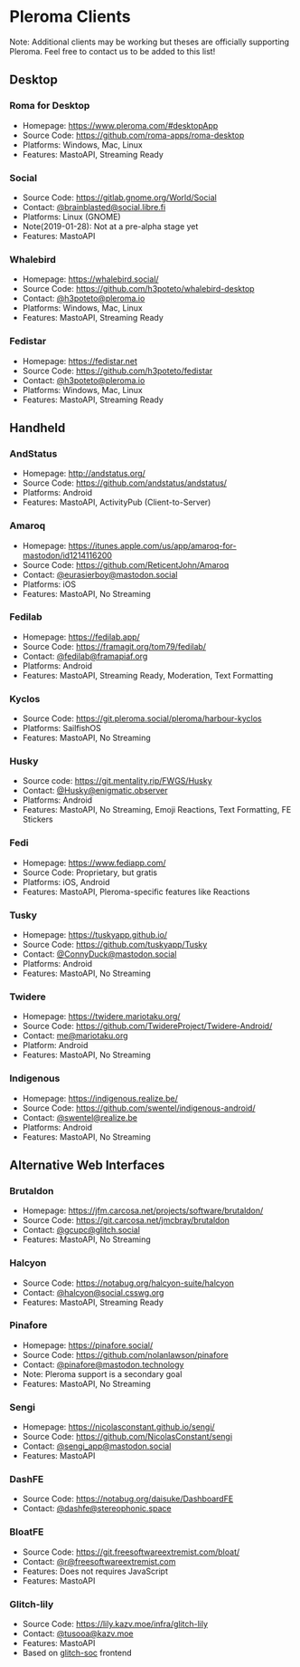 # Pleroma Clients
Note: Additional clients may be working but theses are officially supporting Pleroma.
Feel free to contact us to be added to this list!

## Desktop
### Roma for Desktop
- Homepage: <https://www.pleroma.com/#desktopApp>
- Source Code: <https://github.com/roma-apps/roma-desktop>
- Platforms: Windows, Mac, Linux
- Features: MastoAPI, Streaming Ready

### Social
- Source Code: <https://gitlab.gnome.org/World/Social>
- Contact: [@brainblasted@social.libre.fi](https://social.libre.fi/users/brainblasted)
- Platforms: Linux (GNOME)
- Note(2019-01-28): Not at a pre-alpha stage yet
- Features: MastoAPI

### Whalebird
- Homepage: <https://whalebird.social/>
- Source Code: <https://github.com/h3poteto/whalebird-desktop>
- Contact: [@h3poteto@pleroma.io](https://pleroma.io/users/h3poteto)
- Platforms: Windows, Mac, Linux
- Features: MastoAPI, Streaming Ready

### Fedistar
- Homepage: <https://fedistar.net>
- Source Code: <https://github.com/h3poteto/fedistar>
- Contact: [@h3poteto@pleroma.io](https://pleroma.io/users/h3poteto)
- Platforms: Windows, Mac, Linux
- Features: MastoAPI, Streaming Ready

## Handheld
### AndStatus
- Homepage: <http://andstatus.org/>
- Source Code: <https://github.com/andstatus/andstatus/>
- Platforms: Android
- Features: MastoAPI, ActivityPub (Client-to-Server)

### Amaroq
- Homepage: <https://itunes.apple.com/us/app/amaroq-for-mastodon/id1214116200>
- Source Code: <https://github.com/ReticentJohn/Amaroq>
- Contact: [@eurasierboy@mastodon.social](https://mastodon.social/users/eurasierboy)
- Platforms: iOS
- Features: MastoAPI, No Streaming

### Fedilab
- Homepage: <https://fedilab.app/>
- Source Code: <https://framagit.org/tom79/fedilab/>
- Contact: [@fedilab@framapiaf.org](https://framapiaf.org/users/fedilab)
- Platforms: Android
- Features: MastoAPI, Streaming Ready, Moderation, Text Formatting

### Kyclos
- Source Code: <https://git.pleroma.social/pleroma/harbour-kyclos>
- Platforms: SailfishOS
- Features: MastoAPI, No Streaming

### Husky
- Source code: <https://git.mentality.rip/FWGS/Husky>
- Contact: [@Husky@enigmatic.observer](https://enigmatic.observer/users/Husky)
- Platforms: Android
- Features: MastoAPI, No Streaming, Emoji Reactions, Text Formatting, FE Stickers

### Fedi
- Homepage: <https://www.fediapp.com/>
- Source Code: Proprietary, but gratis
- Platforms: iOS, Android
- Features: MastoAPI, Pleroma-specific features like Reactions

### Tusky
- Homepage: <https://tuskyapp.github.io/>
- Source Code: <https://github.com/tuskyapp/Tusky>
- Contact: [@ConnyDuck@mastodon.social](https://mastodon.social/users/ConnyDuck)
- Platforms: Android
- Features: MastoAPI, No Streaming

### Twidere
- Homepage: <https://twidere.mariotaku.org/>
- Source Code: <https://github.com/TwidereProject/Twidere-Android/>
- Contact: <me@mariotaku.org>
- Platform: Android
- Features: MastoAPI, No Streaming

### Indigenous
- Homepage: <https://indigenous.realize.be/>
- Source Code: <https://github.com/swentel/indigenous-android/>
- Contact: [@swentel@realize.be](https://realize.be)
- Platforms: Android
- Features: MastoAPI, No Streaming

## Alternative Web Interfaces
### Brutaldon
- Homepage: <https://jfm.carcosa.net/projects/software/brutaldon/>
- Source Code: <https://git.carcosa.net/jmcbray/brutaldon>
- Contact: [@gcupc@glitch.social](https://glitch.social/users/gcupc)
- Features: MastoAPI, No Streaming

### Halcyon
- Source Code: <https://notabug.org/halcyon-suite/halcyon>
- Contact: [@halcyon@social.csswg.org](https://social.csswg.org/users/halcyon)
- Features: MastoAPI, Streaming Ready

### Pinafore
- Homepage: <https://pinafore.social/>
- Source Code: <https://github.com/nolanlawson/pinafore>
- Contact: [@pinafore@mastodon.technology](https://mastodon.technology/users/pinafore)
- Note: Pleroma support is a secondary goal
- Features: MastoAPI, No Streaming

### Sengi
- Homepage: <https://nicolasconstant.github.io/sengi/>
- Source Code: <https://github.com/NicolasConstant/sengi>
- Contact: [@sengi_app@mastodon.social](https://mastodon.social/users/sengi_app)
- Features: MastoAPI

### DashFE
- Source Code: <https://notabug.org/daisuke/DashboardFE>
- Contact: [@dashfe@stereophonic.space](https://stereophonic.space/users/dashfe)

### BloatFE
- Source Code: <https://git.freesoftwareextremist.com/bloat/>
- Contact: [@r@freesoftwareextremist.com](https://freesoftwareextremist.com/users/r)
- Features: Does not requires JavaScript
- Features: MastoAPI

### Glitch-lily
- Source Code: <https://lily.kazv.moe/infra/glitch-lily>
- Contact: [@tusooa@kazv.moe](https://kazv.moe/users/tusooa)
- Features: MastoAPI
- Based on [glitch-soc](https://github.com/glitch-soc/mastodon) frontend
